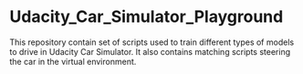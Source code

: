 # Udacity_Car_Simulator_Playground
This repository contain set of scripts used to train different types of models to drive in Udacity Car Simulator. It also contains matching scripts steering the car in the virtual environment.

